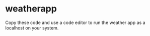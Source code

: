 # weatherapp

Copy these code and use a code editor to run the weather app as a localhost on your system.
